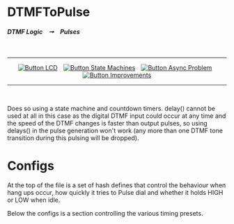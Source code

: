 
# DTMFToPulse

***DTMF Logic   🠖   Pulses***

<br>

<div align = center>

---

[![Button LCD]][LCD]  
[![Button State Machines]][State Machines]  
[![Button Async Problem]][Async Problem]  
[![Button Improvements]][Improvements]

---

</div>

<br>

Does so using a state machine and countdown timers. delay() cannot be used at all in this case as the digital DTMF input could occur at any time and the speed of the DTMF changes is faster than output pulses, so using delays() in the pulse generation won't work (any more than one DTMF tone transition during this pulsing will be dropped).



# Configs
At the top of the file is a set of hash defines that control the behaviour when hang ups occur, how quickly it tries to Pulse dial and whether it holds HIGH or LOW when idle.

Below the configs is a section controlling the various timing presets.



<!----------------------------------------------------------------------------->

[State Machines]: Documentation/State%20Machineies.md
[Async Problem]: Documentation/Async%20Problem.md
[Improvements]: Documentation/Improvements.md
[LCD]: Documentation/LCD.md


<!---------------------------------{ Buttons }--------------------------------->

[Button State Machines]: https://img.shields.io/badge/State_Machines-c9c307?style=for-the-badge&logoColor=white&logo=MaterialDesignIcons
[Button Async Problem]: https://img.shields.io/badge/Multiple_Async_Problem-884cc9?style=for-the-badge&logoColor=white&logo=ChakraUI
[Button Improvements]: https://img.shields.io/badge/Improvements-33c56e?style=for-the-badge&logoColor=white&logo=AddThis
[Button LCD]: https://img.shields.io/badge/LCD-73ade7?style=for-the-badge&logoColor=white&logo=GNOMETerminal